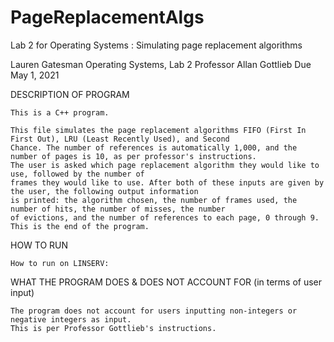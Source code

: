 # PageReplacementAlgs
Lab 2 for Operating Systems : Simulating page replacement algorithms

Lauren Gatesman
Operating Systems, Lab 2
Professor Allan Gottlieb
Due May 1, 2021


DESCRIPTION OF PROGRAM

    This is a C++ program.

    This file simulates the page replacement algorithms FIFO (First In First Out), LRU (Least Recently Used), and Second
    Chance. The number of references is automatically 1,000, and the number of pages is 10, as per professor's instructions.
    The user is asked which page replacement algorithm they would like to use, followed by the number of
    frames they would like to use. After both of these inputs are given by the user, the following output information 
    is printed: the algorithm chosen, the number of frames used, the number of hits, the number of misses, the number
    of evictions, and the number of references to each page, 0 through 9. This is the end of the program.

HOW TO RUN

    How to run on LINSERV: 


WHAT THE PROGRAM DOES & DOES NOT ACCOUNT FOR (in terms of user input)

    The program does not account for users inputting non-integers or negative integers as input.
    This is per Professor Gottlieb's instructions.    
